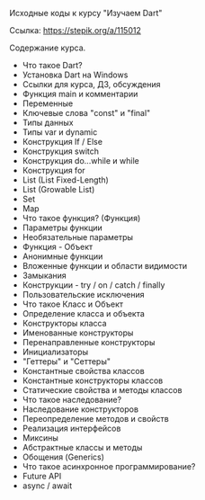 Исходные коды к курсу "Изучаем Dart"

Ссылка: https://stepik.org/a/115012

Содержание курса.
* Что такое Dart?
* Установка Dart на Windows
* Ссылки для курса, ДЗ, обсуждения
* Функция main и комментарии
* Переменные
* Ключевые слова "const" и "final"
* Типы данных
* Типы var и dynamic
* Конструкция If / Else
* Конструкция switch
* Конструкция do...while и while
* Конструкция for
* List (List Fixed-Length)
* List (Growable List)
* Set
* Map
* Что такое функция? (Функция)
* Параметры функции
* Необязательные параметры
* Функция - Объект
* Анонимные функции
* Вложенные функции и области видимости
* Замыкания
* Конструкции - try / on / catch / finally
* Пользовательские исключения
* Что такое Класс и Объект
* Определение класса и объекта
* Конструкторы класса
* Именованные конструкторы
* Перенаправленные конструкторы
* Инициализаторы
* "Геттеры" и "Сеттеры"
* Константные свойства классов
* Константные конструкторы классов
* Статические свойства и методы классов
* Что такое наследование?
* Наследование конструкторов
* Переопределение методов и свойств
* Реализация интерфейсов
* Миксины
* Абстрактные классы и методы
* Обощения (Generics)
* Что такое асинхронное программирование?
* Future API
* async / await
